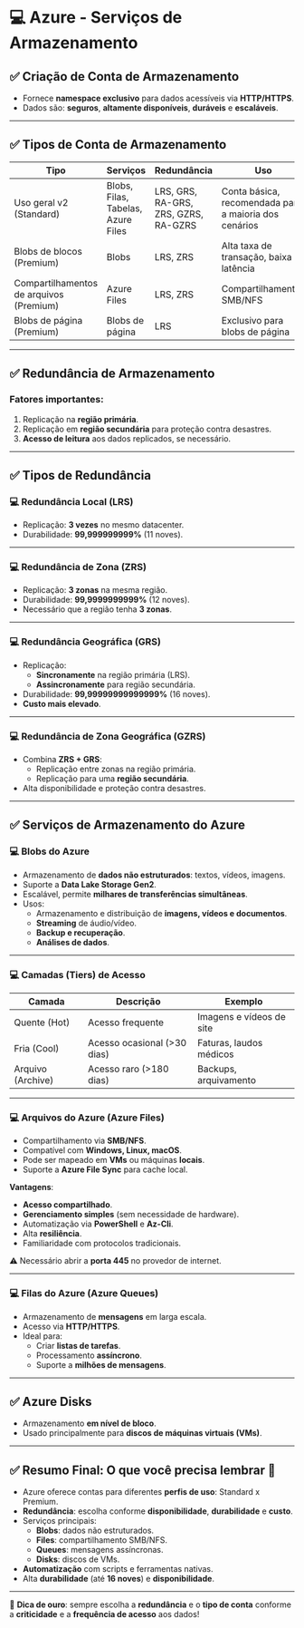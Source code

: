 # &#x1F4BB; Azure - Serviços de Armazenamento

## ✅ Criação de Conta de Armazenamento
- Fornece **namespace exclusivo** para dados acessíveis via **HTTP/HTTPS**.
- Dados são: **seguros**, **altamente disponíveis**, **duráveis** e **escaláveis**.

---

## ✅ Tipos de Conta de Armazenamento

| Tipo | Serviços | Redundância | Uso |
| --- | --- | --- | --- |
| Uso geral v2 (Standard) | Blobs, Filas, Tabelas, Azure Files | LRS, GRS, RA-GRS, ZRS, GZRS, RA-GZRS | Conta básica, recomendada para a maioria dos cenários |
| Blobs de blocos (Premium) | Blobs | LRS, ZRS | Alta taxa de transação, baixa latência |
| Compartilhamentos de arquivos (Premium) | Azure Files | LRS, ZRS | Compartilhamentos SMB/NFS |
| Blobs de página (Premium) | Blobs de página | LRS | Exclusivo para blobs de página |

---

## ✅ Redundância de Armazenamento

### Fatores importantes:
1. Replicação na **região primária**.
2. Replicação em **região secundária** para proteção contra desastres.
3. **Acesso de leitura** aos dados replicados, se necessário.

---

## ✅ Tipos de Redundância

### &#x1F4BB; Redundância Local (LRS)
- Replicação: **3 vezes** no mesmo datacenter.
- Durabilidade: **99,999999999%** (11 noves).

---

### &#x1F4BB; Redundância de Zona (ZRS)
- Replicação: **3 zonas** na mesma região.
- Durabilidade: **99,9999999999%** (12 noves).
- Necessário que a região tenha **3 zonas**.

---

### &#x1F4BB; Redundância Geográfica (GRS)
- Replicação: 
  - **Sincronamente** na região primária (LRS).
  - **Assincronamente** para região secundária.
- Durabilidade: **99,99999999999999%** (16 noves).
- **Custo mais elevado**.

---

### &#x1F4BB; Redundância de Zona Geográfica (GZRS)
- Combina **ZRS + GRS**:
  - Replicação entre zonas na região primária.
  - Replicação para uma **região secundária**.
- Alta disponibilidade e proteção contra desastres.

---

## ✅ Serviços de Armazenamento do Azure

### &#x1F4BB; Blobs do Azure
- Armazenamento de **dados não estruturados**: textos, vídeos, imagens.
- Suporte a **Data Lake Storage Gen2**.
- Escalável, permite **milhares de transferências simultâneas**.
- Usos:
  - Armazenamento e distribuição de **imagens, vídeos e documentos**.
  - **Streaming** de áudio/vídeo.
  - **Backup e recuperação**.
  - **Análises de dados**.

---

### &#x1F4BB; Camadas (Tiers) de Acesso

| Camada | Descrição | Exemplo |
| --- | --- | --- |
| Quente (Hot) | Acesso frequente | Imagens e vídeos de site |
| Fria (Cool) | Acesso ocasional (>30 dias) | Faturas, laudos médicos |
| Arquivo (Archive) | Acesso raro (>180 dias) | Backups, arquivamento |

---

### &#x1F4BB; Arquivos do Azure (Azure Files)
- Compartilhamento via **SMB/NFS**.
- Compatível com **Windows, Linux, macOS**.
- Pode ser mapeado em **VMs** ou máquinas **locais**.
- Suporte a **Azure File Sync** para cache local.

**Vantagens**:
- **Acesso compartilhado**.
- **Gerenciamento simples** (sem necessidade de hardware).
- Automatização via **PowerShell** e **Az-Cli**.
- Alta **resiliência**.
- Familiaridade com protocolos tradicionais.

⚠️ Necessário abrir a **porta 445** no provedor de internet.

---

### &#x1F4BB; Filas do Azure (Azure Queues)
- Armazenamento de **mensagens** em larga escala.
- Acesso via **HTTP/HTTPS**.
- Ideal para:
  - Criar **listas de tarefas**.
  - Processamento **assíncrono**.
  - Suporte a **milhões de mensagens**.

---

## ✅ Azure Disks
- Armazenamento **em nível de bloco**.
- Usado principalmente para **discos de máquinas virtuais (VMs)**.

---

## ✅ Resumo Final: O que você precisa lembrar &#x1F4AA;

- Azure oferece contas para diferentes **perfis de uso**: Standard x Premium.
- **Redundância**: escolha conforme **disponibilidade**, **durabilidade** e **custo**.
- Serviços principais:
  - **Blobs**: dados não estruturados.
  - **Files**: compartilhamento SMB/NFS.
  - **Queues**: mensagens assíncronas.
  - **Disks**: discos de VMs.
- **Automatização** com scripts e ferramentas nativas.
- Alta **durabilidade** (até **16 noves**) e **disponibilidade**.

---

&#x1F680; **Dica de ouro**: sempre escolha a **redundância** e o **tipo de conta** conforme a **criticidade** e a **frequência de acesso** aos dados!

